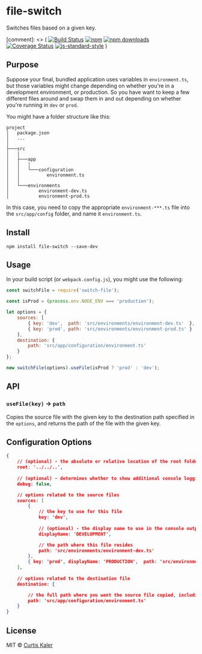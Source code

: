 # file-switch
Switches files based on a given key.


[comment]: <> ( [![Build Status](https://travis-ci.org/curtiskaler/file-switch.svg?branch=master)](https://travis-ci.org/curtiskaler/file-switch) [![npm](https://img.shields.io/npm/v/file-switch.svg)](https://www.npmjs.com/package/file-switch) [![npm downloads](https://img.shields.io/npm/dm/file-switch.svg)](https://www.npmjs.com/package/ajv) [![Coverage Status](https://coveralls.io/repos/curtiskaler/file-switch/badge.svg?branch=master&service=github)](https://coveralls.io/github/curtiskaler/file-switch?branch=master) [![js-standard-style](https://img.shields.io/badge/code%20style-standard-brightgreen.svg)](http://standardjs.com/) )


## <a name="purpose"></a>Purpose

Suppose your final, bundled application uses variables in `environment.ts`, but those variables might change depending on whether you're in a development environment, or production. So you have want to keep a few different files around and swap them in and out depending on whether you're running in `dev` or `prod`.  

You might have a folder structure like this:
```
project
│   package.json
│   ...  
│
├───src
│   │
│   ├───app
│   │   │
│   │   └───configuration
│   │          environment.ts
│   │
│   └───environments
│           environment-dev.ts
│           environment-prod.ts
```

In this case, you need to copy the appropriate `environment-***.ts` file into the `src/app/config` folder, and name it `environment.ts`.


## Install
```
npm install file-switch --save-dev
```


## <a name="usage"></a>Usage

In your build script (or `webpack.config.js`), you might use the following:

```js
const switchFile = require('switch-file');

const isProd = (process.env.NODE_ENV === 'production');

let options = {
    sources: [
        { key: 'dev',  path: 'src/environments/environment-dev.ts'  },
        { key: 'prod', path: 'src/environments/environment-prod.ts' }
    ],
    destination: {
		path: 'src/app/configuration/environment.ts'
    }
};

new switchFile(options).useFile(isProd ? 'prod' : 'dev');

```

## <a name="api"></a>API

### `useFile(key)` → `path`
Copies the source file with the given key to the destination path specified in the `options`, and returns the path of the file with the given key.


## <a name="config"></a>Configuration Options

```json
{
	// (optional) - the absolute or relative location of the root folder of the project
	root: '../../..',
	
	// (optional) - determines whether to show additional console logging statements about source, destination, and result.
	debug: false,

	// options related to the source files
	sources: [
	    { 
			// the key to use for this file
			key: 'dev',  
			
			// (optional) - the display name to use in the console output 
			displayName: 'DEVELOPMENT', 

			// the path where this file resides
			path: 'src/environments/environment-dev.ts'  
		},
	    { key: 'prod', displayName: 'PRODUCTION',  path: 'src/environments/environment-prod.ts' }
	],
	
	// options related to the destination file
	destination: {

		// the full path where you want the source file copied, including the destination filename.
		path: 'src/app/configuration/environment.ts'
    }
}
```



## <a name="license"></a>License

MIT © [Curtis Kaler](https://github.com/curtiskaler)
